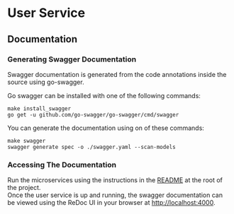 # User Service

## Documentation

### Generating Swagger Documentation 

Swagger documentation is generated from the code annotations inside the source using go-swagger.

Go swagger can be installed with one of the following commands:

```
make install_swagger
go get -u github.com/go-swagger/go-swagger/cmd/swagger
```

You can generate the documentation using on of these commands:

```
make swagger
swagger generate spec -o ./swagger.yaml --scan-models
```

### Accessing The Documentation

Run the microservices using the instructions in the [README](../../../README.md) at the root of the project.  
Once the user service is up and running, the swagger documentation can be viewed using the ReDoc UI in your browser at [http://localhost:4000](http://localhost:4000).
